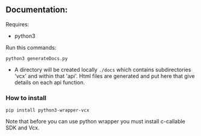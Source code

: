 ## Documentation:
Requires:
* python3

 Run this commands:
```
python3 generateDocs.py
```

* A directory will be created locally `./docs` which contains subdirectories 'vcx' and within that 'api'.  Html files are generated and put here that give details on each api function.

### How to install
    pip install python3-wrapper-vcx
    
Note that before you can use python wrapper you must install  c-callable SDK and Vcx.  